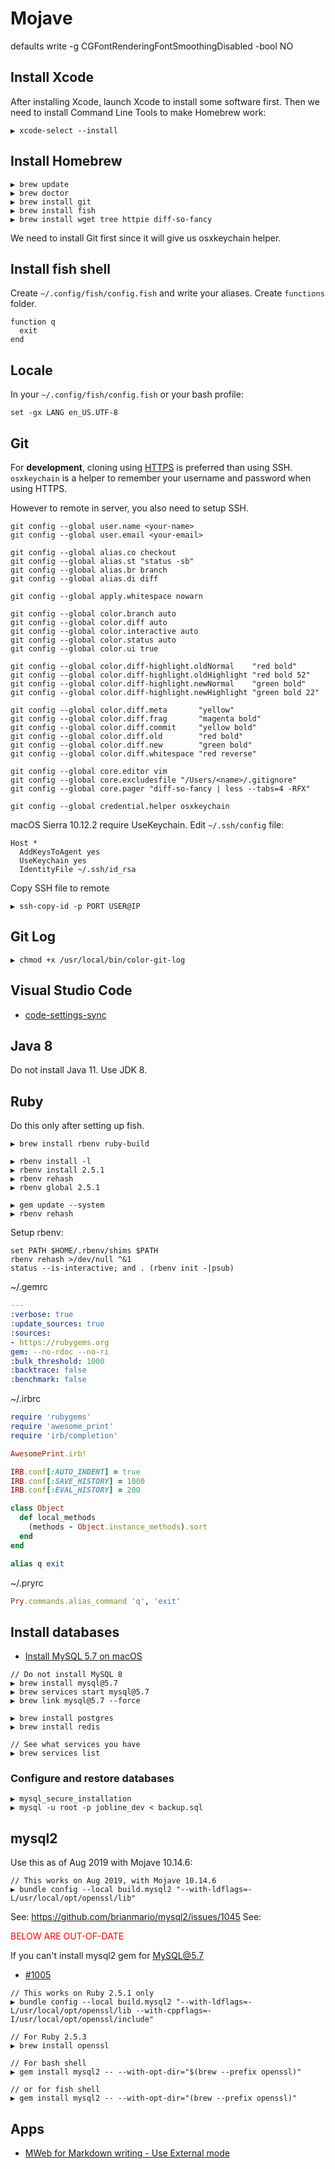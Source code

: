 # Mojave

defaults write -g CGFontRenderingFontSmoothingDisabled -bool NO

## Install Xcode

After installing Xcode, launch Xcode to install some software first. Then we need to install Command Line Tools to make Homebrew work:

```
▶ xcode-select --install
```

## Install Homebrew

```
▶ brew update
▶ brew doctor
▶ brew install git
▶ brew install fish
▶ brew install wget tree httpie diff-so-fancy
```

We need to install Git first since it will give us osxkeychain helper.

## Install fish shell

Create `~/.config/fish/config.fish` and write your aliases. Create `functions` folder. 

```
function q
  exit
end
```

## Locale

In your `~/.config/fish/config.fish` or your bash profile:

```
set -gx LANG en_US.UTF-8
```

## Git

For **development**, cloning using [HTTPS](https://help.github.com/articles/which-remote-url-should-i-use/) is preferred than using SSH. `osxkeychain` is a helper to remember your username and password when using HTTPS.

However to remote in server, you also need to setup SSH.

```
git config --global user.name <your-name>
git config --global user.email <your-email>

git config --global alias.co checkout
git config --global alias.st "status -sb"
git config --global alias.br branch
git config --global alias.di diff

git config --global apply.whitespace nowarn

git config --global color.branch auto
git config --global color.diff auto
git config --global color.interactive auto
git config --global color.status auto
git config --global color.ui true

git config --global color.diff-highlight.oldNormal    "red bold"
git config --global color.diff-highlight.oldHighlight "red bold 52"
git config --global color.diff-highlight.newNormal    "green bold"
git config --global color.diff-highlight.newHighlight "green bold 22"

git config --global color.diff.meta       "yellow"
git config --global color.diff.frag       "magenta bold"
git config --global color.diff.commit     "yellow bold"
git config --global color.diff.old        "red bold"
git config --global color.diff.new        "green bold"
git config --global color.diff.whitespace "red reverse"

git config --global core.editor vim
git config --global core.excludesfile "/Users/<name>/.gitignore"
git config --global core.pager "diff-so-fancy | less --tabs=4 -RFX"

git config --global credential.helper osxkeychain
```

macOS Sierra 10.12.2 require UseKeychain. Edit `~/.ssh/config` file:

```
Host *
  AddKeysToAgent yes
  UseKeychain yes
  IdentityFile ~/.ssh/id_rsa
```

Copy SSH file to remote

```
▶ ssh-copy-id -p PORT USER@IP
```

## Git Log

```
▶ chmod +x /usr/local/bin/color-git-log
```

## Visual Studio Code

* [code-settings-sync](https://gist.github.com/mech/6e894325d87d9a910a9996dba694a9ed)

## Java 8

Do not install Java 11. Use JDK 8.

## Ruby

Do this only after setting up fish.

```
▶ brew install rbenv ruby-build

▶ rbenv install -l
▶ rbenv install 2.5.1
▶ rbenv rehash
▶ rbenv global 2.5.1

▶ gem update --system
▶ rbenv rehash
```

Setup rbenv:

```
set PATH $HOME/.rbenv/shims $PATH
rbenv rehash >/dev/null ^&1
status --is-interactive; and . (rbenv init -|psub)
```

~/.gemrc

```yaml
---
:verbose: true
:update_sources: true
:sources:
- https://rubygems.org
gem: --no-rdoc --no-ri
:bulk_threshold: 1000
:backtrace: false
:benchmark: false
```

~/.irbrc

```ruby
require 'rubygems'
require 'awesome_print'
require 'irb/completion'

AwesomePrint.irb!

IRB.conf[:AUTO_INDENT] = true
IRB.conf[:SAVE_HISTORY] = 1000
IRB.conf[:EVAL_HISTORY] = 200

class Object
  def local_methods
    (methods - Object.instance_methods).sort
  end
end

alias q exit
```

~/.pryrc

```ruby
Pry.commands.alias_command 'q', 'exit'
```

## Install databases

* [Install MySQL 5.7 on macOS](https://gist.github.com/operatino/392614486ce4421063b9dece4dfe6c21)

```
// Do not install MySQL 8
▶ brew install mysql@5.7
▶ brew services start mysql@5.7
▶ brew link mysql@5.7 --force

▶ brew install postgres
▶ brew install redis

// See what services you have
▶ brew services list
```

### Configure and restore databases

```
▶ mysql_secure_installation
▶ mysql -u root -p jobline_dev < backup.sql
```

## mysql2

Use this as of Aug 2019 with Mojave 10.14.6:

```
// This works on Aug 2019, with Mojave 10.14.6
▶ bundle config --local build.mysql2 "--with-ldflags=-L/usr/local/opt/openssl/lib"
```

See: https://github.com/brianmario/mysql2/issues/1045
See: 

<span style="color:red">BELOW ARE OUT-OF-DATE</span>

If you can't install mysql2 gem for MySQL@5.7

* [#1005](https://github.com/brianmario/mysql2/issues/1005)

```
// This works on Ruby 2.5.1 only
▶ bundle config --local build.mysql2 "--with-ldflags=-L/usr/local/opt/openssl/lib --with-cppflags=-I/usr/local/opt/openssl/include"

// For Ruby 2.5.3
▶ brew install openssl

// For bash shell
▶ gem install mysql2 -- --with-opt-dir="$(brew --prefix openssl)"

// or for fish shell
▶ gem install mysql2 -- --with-opt-dir="(brew --prefix openssl)"
```

## Apps

* [MWeb for Markdown writing - Use External mode](https://www.mweb.im)
